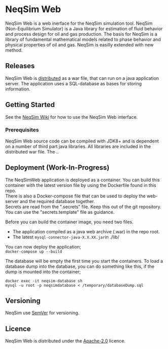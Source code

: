 # NeqSim Web
NeqSim Web is a web inerface for the NeqSim simulation tool. NeqSim (Non-Equilibrium Simulator) is a Java library for estimation of fluid behavior and process design for oil and gas production. The basis for NeqSim is a library of fundamental mathematical models related to phase behavior and physical properties of oil and gas.  NeqSim is easilly extended with new method. 

## Releases
NeqSim Web is [distributed](https://github.com/equinor/neqsimweb/releases) as a war file, that can run on a java application server. The application uses a SQL-database as bases for storing information.

## Getting Started
See the [NeqSim Wiki](https://wiki.equinor.com/wiki/index.php/NeqSim) for how to use the NeqSim Web interface.

### Prerequisites
NeqSim Web source code can be compiled with JDK8+ and is dependent on a number of third part java libraries. All libraries are included in the distributed war file. The ..

## Deployment (Work-In-Progress)
The NeqSimWeb application is deployed as a container. You can build this container with the latest version file by using the Dockerfile found in this repo.  
There is also a Docker-compose file that can be used to deploy the web-server and the required database together.  
Secrets are read from the ".secrets" file. Keep this out of the git repository. You can use the "secrets.template" file as guidance.

Before you can build the container image, you need two files.  

* The application compiled as a java web archive (.war) in the repo root.
* The latest `mysql-connector-java-X.X.XX.jar`in ./lib/

You can now deploy the application;  
`docker-compose up --build`

The database will be empty the first time you start the containers. To load a database dump into the database, you can do something like this, if the dump is mounted into the container;  
```
docker exec -it neqsim-database sh
mysql -u root -p neqsimdatabase < /temporary/databaseDump.sql
```

## Versioning
NeqSim use [SemVer](https://semver.org/) for versioning.

## Licence
NeqSim Web is distributed under the [Apache-2.0](https://github.com/equinor/neqsimsource/blob/master/LICENSE) licence.

